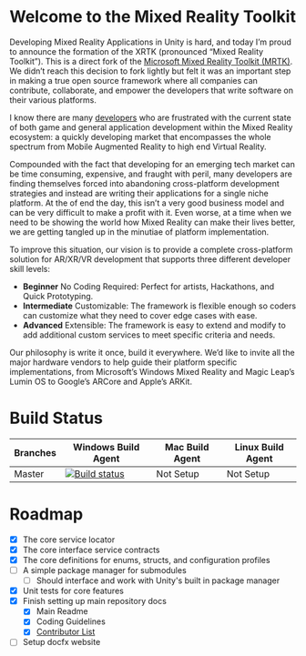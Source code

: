 # Welcome to the Mixed Reality Toolkit

Developing Mixed Reality Applications in Unity is hard, and today I’m proud to announce the formation of the XRTK (pronounced “Mixed Reality Toolkit”). This is a direct fork of the [Microsoft Mixed Reality Toolkit (MRTK)](https://github.com/Microsoft/MixedRealityToolkit-Unity). We didn’t reach this decision to fork lightly but felt it was an important step in making a true open source framework where all companies can contribute, collaborate, and empower the developers that write software on their various platforms.

I know there are many [developers](/CONTRIBUTORS.md) who are frustrated with the current state of both game and general application development within the Mixed Reality ecosystem: a quickly developing market that encompasses the whole spectrum from Mobile Augmented Reality to high end Virtual Reality.

Compounded with the fact that developing for an emerging tech market can be time consuming, expensive, and fraught with peril, many developers are finding themselves forced into abandoning cross-platform development strategies and instead are writing their applications for a single niche platform. At the of end the day, this isn’t a very good business model and can be very difficult to make a profit with it. Even worse, at a time when we need to be showing the world how Mixed Reality can make their lives better, we are getting tangled up in the minutiae of platform implementation.

To improve this situation, our vision is to provide a complete cross-platform solution for AR/XR/VR development that supports three different developer skill levels:

- **Beginner** No Coding Required: Perfect for artists, Hackathons, and Quick Prototyping.
- **Intermediate** Customizable: The framework is flexible enough so coders can customize what they need to cover edge cases with ease.
- **Advanced** Extensible: The framework is easy to extend and modify to add additional custom services to meet specific criteria and needs.

Our philosophy is write it once, build it everywhere. We’d like to invite all the major hardware vendors to help guide their platform specific implementations, from Microsoft’s Windows Mixed Reality and Magic Leap’s Lumin OS to Google’s ARCore and Apple’s ARKit.

# Build Status

| Branches | Windows Build Agent | Mac Build Agent | Linux Build Agent |
|---|---|---|---|
|Master|[![Build status](https://dev.azure.com/xrtk/Mixed%20Reality%20Toolkit/_apis/build/status/Mixed%20Reality%20Toolkit-CI)](https://dev.azure.com/xrtk/Mixed%20Reality%20Toolkit/_build/latest?definitionId=2)| Not Setup | Not Setup |

# Roadmap

- [x] The core service locator
- [x] The core interface service contracts
- [x] The core definitions for enums, structs, and configuration profiles
- [ ] A simple package manager for submodules
    - [ ] Should interface and work with Unity's built in package manager
- [x] Unit tests for core features
- [x] Finish setting up main repository docs
    - [x] Main Readme
    - [x] Coding Guidelines
    - [x] [Contributor List](/CONTRIBUTORS.md)
- [ ] Setup docfx website
